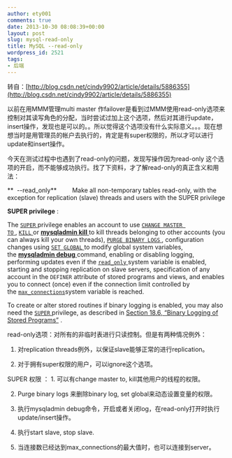 ```yaml
---
author: ety001
comments: true
date: 2013-10-30 08:08:39+00:00
layout: post
slug: mysql-read-only
title: MySQL --read-only
wordpress_id: 2521
tags:
- 后端
---
```


转自：[http://blog.csdn.net/cindy9902/article/details/5886355](http://blog.csdn.net/cindy9902/article/details/5886355)

以前在用MMM管理multi master 作failover是看到过MMM使用read-only选项来控制对其读写角色的分配，当时尝试过加上这个选项，然后对其进行update，insert操作，发现也是可以的。。所以觉得这个选项没有什么实际意义。。。现在想想当时是用管理员的帐户去执行的，肯定是有super权限的，所以才可以进行update和insert操作。



今天在测试过程中也遇到了read-only的问题，发现写操作因为read-only 这个选项的开启，而不能够成功执行。找了下资料，才了解read-only的真正含义和用法：

<!-- more -->

**  --read_only**         Make all non-temporary tables read-only, with the
exception for replication (slave) threads and users with
the SUPER privilege

**SUPER privilege** :

The [`SUPER` ](http://dev.mysql.com/doc/refman/5.0/en/privileges-provided.html#priv_super)privilege enables an account to use [`CHANGE MASTER TO` ](http://dev.mysql.com/doc/refman/5.0/en/change-master-to.html), [`KILL` ](http://dev.mysql.com/doc/refman/5.0/en/kill.html)or [**mysqladmin kill** ](http://dev.mysql.com/doc/refman/5.0/en/mysqladmin.html)to kill threads belonging to other accounts (you can always kill your own threads), [`PURGE BINARY LOGS` ](http://dev.mysql.com/doc/refman/5.0/en/purge-binary-logs.html), configuration changes using [`SET GLOBAL` ](http://dev.mysql.com/doc/refman/5.0/en/set-option.html)to modify global system variables, the [**mysqladmin debug** ](http://dev.mysql.com/doc/refman/5.0/en/mysqladmin.html)command, enabling or disabling logging, performing updates even if the [`read_only` ](http://dev.mysql.com/doc/refman/5.0/en/server-system-variables.html#sysvar_read_only)system variable is enabled, starting and stopping replication on slave servers, specification of any account in the `DEFINER` attribute of stored programs and views, and enables you to connect (once) even if the connection limit controlled by the [`max_connections`](http://dev.mysql.com/doc/refman/5.0/en/server-system-variables.html#sysvar_max_connections)system variable is reached.

To create or alter stored routines if binary logging is enabled, you may also need the [`SUPER` ](http://dev.mysql.com/doc/refman/5.0/en/privileges-provided.html#priv_super)privilege, as described in [Section 18.6, “Binary Logging of Stored Programs”](http://dev.mysql.com/doc/refman/5.0/en/stored-programs-logging.html) .



read-only选项：对所有的非临时表进行只读控制。但是有两种情况例外：

1. 对replication threads例外，以保证slave能够正常的进行replication。

2. 对于拥有super权限的用户，可以ignore这个选项。

SUPER 权限 ： 1. 可以有change master to, kill其他用户的线程的权限。

2. Purge binary logs 来删除binary log, set global来动态设置变量的权限。

3. 执行mysqladmin debug命令，开启或者关闭log，在read-only打开时执行update/insert操作。

4. 执行start slave, stop slave.

5. 当连接数已经达到max_connections的最大值时，也可以连接到server。

